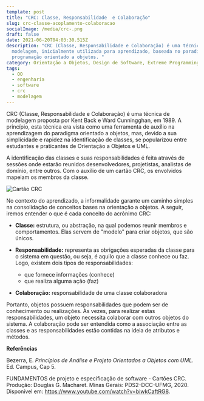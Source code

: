 ```yaml
---
template: post
title: "CRC: Classe, Responsabilidade  e Colaboração"
slug: crc-classe-acoplamento-colaboracao
socialImage: /media/crc-.png
draft: false
date: 2021-06-20T04:03:30.515Z
description: "CRC (Classe, Responsabilidade e Colaboração) é uma técnica de
  modelagem, inicialmente utilizada para aprendizado, baseada no paradigma de
  programação orientado a objetos. "
category: Orientação a Objetos, Design de Software, Extreme Programming
tags:
  - OO
  - engenharia
  - software
  - crc
  - modelagem
---
```

CRC (Classe, Responsabilidade e Colaboração) é uma técnica de modelagem proposta por Kent Back e Ward Cunningghan, em 1989. A princípio, esta técnica era vista como uma ferramenta de auxílio na aprendizagem do paradigma orientado a objetos, mas, devido a sua simplicidade e rapidez na identificação de classes, se popularizou entre estudantes e praticantes de Orientação a Objetos e UML. 

A identificação das classes e suas responsabilidades é feita através de sessões onde estarão reunidos desenvolvedores, projetistas, analistas de domínio, entre outros. Com o auxílio de um cartão CRC, os envolvidos mapeiam os membros da classe.

![Cartão CRC](/media/crc-.png "Exemplo de cartão CRC")

No contexto do aprendizado, a informalidade garante um caminho simples na consolidação de conceitos bases na orientação a objetos. A seguir, iremos entender o que é cada conceito do acrônimo CRC:

* **Classe:** estrutura, ou abstração, na qual podemos reunir membros e comportamentos. Elas servem de "modelo" para criar objetos, que são únicos.
* **Responsabilidade:** representa as obrigações esperadas da classe para o sistema em questão, ou seja, é aquilo que a classe conhece ou faz. Logo, existem dois tipos de responsabilidades:

  * que fornece informações (conhece)
  * que realiza alguma ação (faz)
* **Colaboração:** responsabilidade de uma classe colaboradora

Portanto, objetos possuem responsabilidades que podem ser de conhecimento ou realizações. Às vezes, para realizar estas responsabilidades, um objeto necessita colaborar com outros objetos do sistema. A colaboração pode ser entendida como a associação entre as classes e as responsabilidades estão contidas na ideia de atributos e métodos.

**Referências**

Bezerra, E. *Princípios de Análise e Projeto Orientados a Objetos com UML*. Ed. Campus, Cap 5.

FUNDAMENTOS de projeto e especificação de software - Cartões CRC. Produção: Douglas G. Macharet. Minas Gerais: PDS2-DCC-UFMG, 2020. Disponível em: <https://www.youtube.com/watch?v=biwkCaftRG8>.